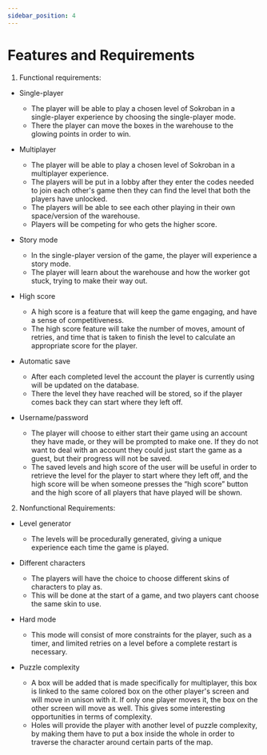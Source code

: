 ```yaml
---
sidebar_position: 4
---
```


# Features and Requirements

1) Functional requirements: 

- Single-player
    - The player will be able to play a chosen level of Sokroban in a single-player experience by choosing the single-player mode.
    - There the player can move the boxes in the warehouse to the glowing points in order to win.

- Multiplayer 
    - The player will be able to play a chosen level of Sokroban in a multiplayer experience.
    - The players will be put in a lobby after they enter the codes needed to join each other's game then they can find the level that both the players have unlocked.
    - The players will be able to see each other playing in their own space/version of the warehouse.
    - Players will be competing for who gets the higher score.

- Story mode
    - In the single-player version of the game, the player will experience a story mode.
    - The player will learn about the warehouse and how the worker got stuck, trying to make their way out.
- High score 
    - A high score is a feature that will keep the game engaging, and have a sense of competitiveness.
    - The high score feature will take the number of moves, amount of retries, and time that is taken to finish the level to calculate an appropriate score for the player.
- Automatic save 
    - After each completed level the account the player is currently using will be updated on the database. 
    - There the level they have reached will be stored, so if the player comes back they can start where they left off.
- Username/password
    - The player will choose to either start their game using an account they have made, or they will be prompted to make one. If they do not want to deal with an account they could just start the game as a guest, but their progress will not be saved.
    - The saved levels and high score of the user will be useful in order to retrieve the level for the player to start where they left off, and the high score will be when someone presses the “high score” button and the high score of all players that have played will be shown.


2) Nonfunctional Requirements:

 - Level generator
    - The levels will be procedurally generated, giving a unique experience each time the game is played.

 - Different characters 
    - The players will have the choice to choose different skins of characters to play as.
    - This will be done at the start of a game, and two players cant choose the same skin to use.

 - Hard mode 
    - This mode will consist of more constraints for the player, such as a timer, and limited retries on a level before a complete restart is necessary.
    
 - Puzzle complexity 
    - A box will be added that is made specifically for multiplayer, this box is linked to the same colored box on the other player's screen and will move in unison with it. If only one player moves it, the box on the other screen will move as well. This gives some interesting opportunities in terms of complexity.
    - Holes will provide the player with another level of puzzle complexity, by making them have to put a box inside the whole in order to traverse the character around certain parts of the map.
